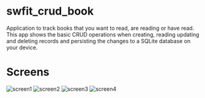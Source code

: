 # swfit_crud_book
Application to track books that you want to read, are reading or have read. This app shows the basic CRUD operations when creating, reading updating and deleting records and persisting the changes to a SQLite database on your device.

# Screens

![screen1](https://github.com/mucasantos/swfit_crud_book/assets/18534260/9d701ddf-8faa-40e7-ab94-98a10cd872a9)
![screen2](https://github.com/mucasantos/swfit_crud_book/assets/18534260/6f67ee7a-8f05-4e1d-b27e-7ea4989ce006)
![screen3](https://github.com/mucasantos/swfit_crud_book/assets/18534260/0a9536f2-2bd0-4795-9f4b-865dc2819b9f)
![screen4](https://github.com/mucasantos/swfit_crud_book/assets/18534260/c3ce59d1-faf0-4b5a-be41-d80fcb0246ab)
